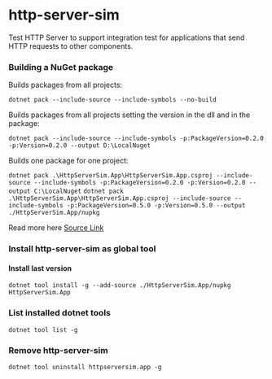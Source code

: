 # http-server-sim
Test HTTP Server to support integration test for applications that send HTTP requests to other components.

### Building a NuGet package

Builds packages from all projects:</p>
`dotnet pack --include-source --include-symbols --no-build`

Builds packages from all projects setting the version in the dll and in the package:</p>
`dotnet pack --include-source --include-symbols -p:PackageVersion=0.2.0 -p:Version=0.2.0 --output D:\LocalNuget`

Builds one package for one project:</p>
`dotnet pack .\HttpServerSim.App\HttpServerSim.App.csproj --include-source --include-symbols -p:PackageVersion=0.2.0 -p:Version=0.2.0 --output C:\LocalNuget`
`dotnet pack .\HttpServerSim.App\HttpServerSim.App.csproj --include-source --include-symbols -p:PackageVersion=0.5.0 -p:Version=0.5.0 --output ./HttpServerSim.App/nupkg`

Read more here
[Source Link](https://learn.microsoft.com/en-us/dotnet/standard/library-guidance/sourcelink)


### Install http-server-sim as global tool

#### Install last version
`dotnet tool install -g --add-source ./HttpServerSim.App/nupkg HttpServerSim.App`

### List installed dotnet tools

`dotnet tool list -g`

### Remove http-server-sim

`dotnet tool uninstall httpserversim.app -g`
